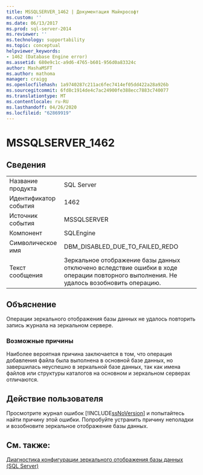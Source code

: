 ```yaml
---
title: MSSQLSERVER_1462 | Документация Майкрософт
ms.custom: ''
ms.date: 06/13/2017
ms.prod: sql-server-2014
ms.reviewer: ''
ms.technology: supportability
ms.topic: conceptual
helpviewer_keywords:
- 1462 (Database Engine error)
ms.assetid: 680e9c1c-a9d6-4765-b601-956d0a83324c
author: MashaMSFT
ms.author: mathoma
manager: craigg
ms.openlocfilehash: 1a9740287c211ac6fec7414ef05dd422a28a926b
ms.sourcegitcommit: 6fd8c1914de4c7ac24900fe388ecc7883c740077
ms.translationtype: MT
ms.contentlocale: ru-RU
ms.lasthandoff: 04/26/2020
ms.locfileid: "62869919"
---
```

# <a name="mssqlserver_1462"></a>MSSQLSERVER_1462
    
## <a name="details"></a>Сведения  
  
|||  
|-|-|  
|Название продукта|SQL Server|  
|Идентификатор события|1462|  
|Источник события|MSSQLSERVER|  
|Компонент|SQLEngine|  
|Символическое имя|DBM_DISABLED_DUE_TO_FAILED_REDO|  
|Текст сообщения|Зеркальное отображение базы данных отключено вследствие ошибки в ходе операции повторного выполнения. Не удалось возобновить операцию.|  
  
## <a name="explanation"></a>Объяснение  
 Операции зеркального отображения базы данных не удалось повторить запись журнала на зеркальном сервере.  
  
### <a name="possible-causes"></a>Возможные причины  
 Наиболее вероятная причина заключается в том, что операция добавления файла была выполнена в основной базе данных, но завершилась неуспешно в зеркальной базе данных, так как имена файлов или структуры каталогов на основном и зеркальном серверах отличаются.  
  
## <a name="user-action"></a>Действие пользователя  
 Просмотрите журнал ошибок [!INCLUDE[ssNoVersion](../../includes/ssnoversion-md.md)] и попытайтесь найти причину этой ошибки. Попробуйте устранить причину неполадки и возобновите зеркальное отображение базы данных.  
  
## <a name="see-also"></a>См. также:  
 [Диагностика конфигурации зеркального отображения базы данных (SQL Server)](../../database-engine/database-mirroring/troubleshoot-database-mirroring-configuration-sql-server.md)  
  
  
